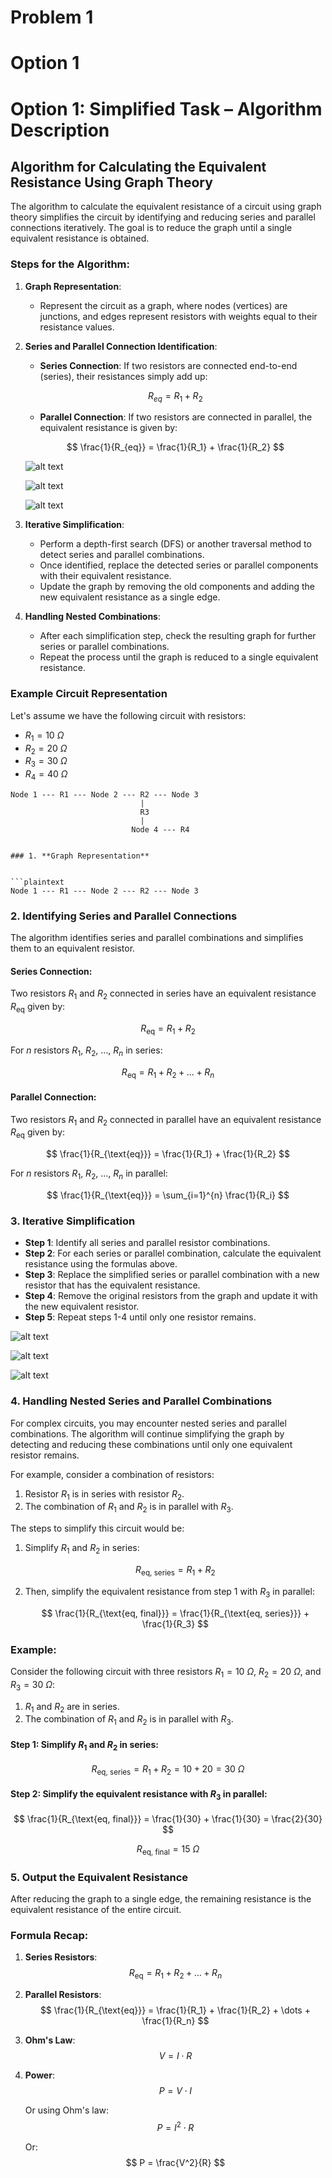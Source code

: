 # Problem 1
# Option 1
# Option 1: Simplified Task – Algorithm Description

## Algorithm for Calculating the Equivalent Resistance Using Graph Theory

The algorithm to calculate the equivalent resistance of a circuit using graph theory simplifies the circuit by identifying and reducing series and parallel connections iteratively. The goal is to reduce the graph until a single equivalent resistance is obtained. 

### Steps for the Algorithm:

1. **Graph Representation**:
   - Represent the circuit as a graph, where nodes (vertices) are junctions, and edges represent resistors with weights equal to their resistance values.

2. **Series and Parallel Connection Identification**:
   - **Series Connection**: If two resistors are connected end-to-end (series), their resistances simply add up:
   
   $$
   R_{eq} = R_1 + R_2
   $$

   - **Parallel Connection**: If two resistors are connected in parallel, the equivalent resistance is given by: 
   
   $$
   \frac{1}{R_{eq}} = \frac{1}{R_1} + \frac{1}{R_2}
   $$

   ![alt text](image-1.png)

   ![alt text](image-2.png)

   ![alt text](image.png)

3. **Iterative Simplification**:
   - Perform a depth-first search (DFS) or another traversal method to detect series and parallel combinations.
   - Once identified, replace the detected series or parallel components with their equivalent resistance.
   - Update the graph by removing the old components and adding the new equivalent resistance as a single edge.

4. **Handling Nested Combinations**:
   - After each simplification step, check the resulting graph for further series or parallel combinations.
   - Repeat the process until the graph is reduced to a single equivalent resistance.

### Example Circuit Representation

Let's assume we have the following circuit with resistors:

- $R_1 = 10 \ \Omega$
- $R_2 = 20 \ \Omega$
- $R_3 = 30 \ \Omega$
- $R_4 = 40 \ \Omega$


```plaintext
Node 1 --- R1 --- Node 2 --- R2 --- Node 3
                             |
                             R3
                             |
                           Node 4 --- R4


### 1. **Graph Representation**


```plaintext
Node 1 --- R1 --- Node 2 --- R2 --- Node 3
```

### 2. Identifying Series and Parallel Connections

The algorithm identifies series and parallel combinations and simplifies them to an equivalent resistor.

#### Series Connection:
Two resistors $R_1$ and $R_2$ connected in series have an equivalent resistance $R_{\text{eq}}$ given by:

$$
R_{\text{eq}} = R_1 + R_2
$$

For $n$ resistors $R_1$, $R_2$, ..., $R_n$ in series:

$$
R_{\text{eq}} = R_1 + R_2 + \dots + R_n
$$

#### Parallel Connection:
Two resistors $R_1$ and $R_2$ connected in parallel have an equivalent resistance $R_{\text{eq}}$ given by:

$$
\frac{1}{R_{\text{eq}}} = \frac{1}{R_1} + \frac{1}{R_2}
$$

For $n$ resistors $R_1$, $R_2$, ..., $R_n$ in parallel:

$$
\frac{1}{R_{\text{eq}}} = \sum_{i=1}^{n} \frac{1}{R_i}
$$

### 3. Iterative Simplification

- **Step 1**: Identify all series and parallel resistor combinations.
- **Step 2**: For each series or parallel combination, calculate the equivalent resistance using the formulas above.
- **Step 3**: Replace the simplified series or parallel combination with a new resistor that has the equivalent resistance.
- **Step 4**: Remove the original resistors from the graph and update it with the new equivalent resistor.
- **Step 5**: Repeat steps 1-4 until only one resistor remains.

![alt text](image-3.png)

![alt text](image-4.png)

![alt text](image-5.png)

### 4. Handling Nested Series and Parallel Combinations

For complex circuits, you may encounter nested series and parallel combinations. The algorithm will continue simplifying the graph by detecting and reducing these combinations until only one equivalent resistor remains.

For example, consider a combination of resistors:

1. Resistor $R_1$ is in series with resistor $R_2$.
2. The combination of $R_1$ and $R_2$ is in parallel with $R_3$.

The steps to simplify this circuit would be:

1. Simplify $R_1$ and $R_2$ in series:

   $$
   R_{\text{eq, series}} = R_1 + R_2
   $$

2. Then, simplify the equivalent resistance from step 1 with $R_3$ in parallel:

   $$
   \frac{1}{R_{\text{eq, final}}} = \frac{1}{R_{\text{eq, series}}} + \frac{1}{R_3}
   $$

### Example:

Consider the following circuit with three resistors $R_1 = 10 \ \Omega$, $R_2 = 20 \ \Omega$, and $R_3 = 30 \ \Omega$:

1. $R_1$ and $R_2$ are in series.
2. The combination of $R_1$ and $R_2$ is in parallel with $R_3$.

#### Step 1: Simplify $R_1$ and $R_2$ in series:

$$
R_{\text{eq, series}} = R_1 + R_2 = 10 + 20 = 30 \ \Omega
$$

#### Step 2: Simplify the equivalent resistance with $R_3$ in parallel:

$$
\frac{1}{R_{\text{eq, final}}} = \frac{1}{30} + \frac{1}{30} = \frac{2}{30}
$$

$$
R_{\text{eq, final}} = 15 \ \Omega
$$

### 5. Output the Equivalent Resistance

After reducing the graph to a single edge, the remaining resistance is the equivalent resistance of the entire circuit.

### Formula Recap:

1. **Series Resistors**:
   $$ R_{\text{eq}} = R_1 + R_2 + \dots + R_n $$

2. **Parallel Resistors**:
   $$ \frac{1}{R_{\text{eq}}} = \frac{1}{R_1} + \frac{1}{R_2} + \dots + \frac{1}{R_n} $$

3. **Ohm's Law**:
   $$ V = I \cdot R $$

4. **Power**:
   $$ P = V \cdot I $$

   Or using Ohm's law:
   $$ P = I^2 \cdot R $$

   Or:
   $$ P = \frac{V^2}{R} $$